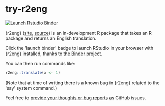 
# try-r2eng

<!-- badges: start -->
[![Launch Rstudio Binder](http://mybinder.org/badge_logo.svg)](https://mybinder.org/v2/gh/matt-dray/try-r2eng/master?urlpath=rstudio)
<!-- badges: end -->

{r2eng} ([site](https://matt-dray.github.io/r2eng/), [source](https://github.com/matt-dray/r2eng)) is an in-development R package that takes an R package and returns an English translation.

Click the 'launch binder' badge to launch RStudio in your browser with {r2eng} installed, thanks to [the Binder project](https://mybinder.org/).

You can then run commands like:

``` r
r2eng::translate(x <- 1)
```

(Note that at time of writing there is a known bug in {r2eng} related to the 'say' system command.)

Feel free to [provide your thoughts or bug reports](https://github.com/matt-dray/r2eng/issues) as GitHub issues.
